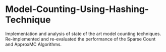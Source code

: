 # Model-Counting-Using-Hashing-Technique
Implementation and analysis of state of the art model counting techniques. Re-implemented and re-evaluated the performance of the Sparse Count and ApproxMC Algorithms.
